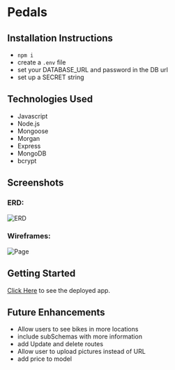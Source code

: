# Pedals

<!-- An application where users can find bikes to rent as well as trails in the local area. -->

## Installation Instructions

- `npm i`
- create a `.env` file
- set your DATABASE_URL and password in the DB url
- set up a SECRET string

## Technologies Used

- Javascript
- Node.js
- Mongoose
- Morgan
- Express
- MongoDB
- bcrypt

## Screenshots

### ERD:

![ERD]('/')

### Wireframes:

![Page]('/')

## Getting Started

[Click Here]() to see the deployed app.

## Future Enhancements

- Allow users to see bikes in more locations
- include subSchemas with more information
- add Update and delete routes
- Allow user to upload pictures instead of URL
- add price to model
